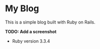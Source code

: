 # My Blog

This is a simple blog built with Ruby on Rails.

**TODO: Add a screenshot**

* Ruby version 3.3.4
